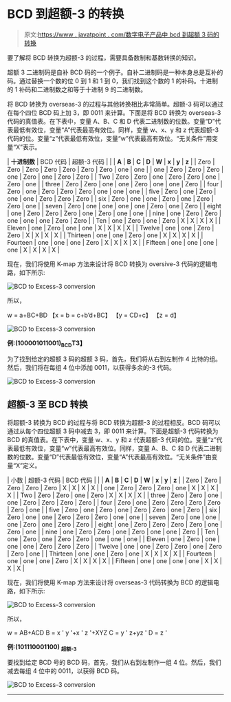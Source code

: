 # BCD 到超额-3 的转换

> 原文:[https://www . javatpoint . com/数字电子产品中 bcd 到超额 3 码的转换](https://www.javatpoint.com/conversion-of-bcd-to-excess-3-code-in-digital-electronics)

要了解将 BCD 转换为超额-3 的过程，需要具备数制和基数转换的知识。

超额 3 二进制码是自补 BCD 码的一个例子。自补二进制码是一种本身总是互补的码。通过替换一个数的位 0 到 1 和 1 到 0，我们找到这个数的 1 的补码。十进制的 1 补码和二进制数之和等于十进制 9 的二进制数。

将 BCD 转换为 overseas-3 的过程与其他转换相比非常简单。超额-3 码可以通过在每个四位 BCD 码上加 3，即 0011 来计算。下面是将 BCD 转换为 overseas-3 代码的真值表。在下表中，变量 A、B、C 和 D 代表二进制数的位数。变量“D”代表最低有效位，变量“A”代表最高有效位。同样，变量 w、x、y 和 z 代表超额-3 代码的位。变量“z”代表最低有效位，变量“w”代表最高有效位。“无关条件”用变量“X”表示。

| **十进制数** | BCD 代码 | 超额-3 代码 |
|  | **A** | **B** | **C** | **D** | **W** | **x** | **y** | **z** |
| Zero | Zero | Zero | Zero | Zero | Zero | Zero | one | one |
| one | Zero | Zero | Zero | one | Zero | one | Zero | Zero |
| Two | Zero | Zero | one | Zero | Zero | one | Zero | one |
| three | Zero | Zero | one | one | Zero | one | one | Zero |
| four | Zero | one | Zero | Zero | Zero | one | one | one |
| five | Zero | one | Zero | one | one | Zero | Zero | Zero |
| six | Zero | one | one | Zero | one | Zero | Zero | one |
| seven | Zero | one | one | one | one | Zero | one | Zero |
| eight | one | Zero | Zero | Zero | one | Zero | one | one |
| nine | one | Zero | Zero | one | one | one | Zero | Zero |
| Ten | one | Zero | one | Zero | X | X | X | X |
| Eleven | one | Zero | one | one | X | X | X | X |
| Twelve | one | one | Zero | Zero | X | X | X | X |
| Thirteen | one | one | Zero | one | X | X | X | X |
| Fourteen | one | one | one | Zero | X | X | X | X |
| Fifteen | one | one | one | one | X | X | X | X |

现在，我们将使用 K-map 方法来设计将 BCD 转换为 oversive-3 代码的逻辑电路，如下所示:

![BCD to Excess-3 conversion](../Images/2d3a723e7957fef64c510afd6a9629b8.png)

所以，

w = a+BC+BD
【x = b = c+b’d+BC】
【y = CD+c】
【z = d】

![BCD to Excess-3 conversion](../Images/bf931a73ff3ff30c296bed50b00135df.png)

**例:(100001011001)<sub>BCD</sub>T3】**

为了找到给定的超额 3 码的超额 3 码，首先，我们将从右到左制作 4 比特的组。然后，我们将在每组 4 位中添加 0011，以获得多余的-3 代码。

![BCD to Excess-3 conversion](../Images/650f8fc8ccbcc0ccc36b95cca40560ff.png)

## 超额-3 至 BCD 转换

将超额-3 转换为 BCD 的过程与将 BCD 转换为超额-3 的过程相反。BCD 码可以通过从每个四位超额 3 码中减去 3，即 0011 来计算。下面是超额-3 代码转换为 BCD 的真值表。在下表中，变量 w、x、y 和 z 代表超额-3 代码的位。变量“z”代表最低有效位，变量“w”代表最高有效位。同样，变量 A、B、C 和 D 代表二进制数的位数。变量“D”代表最低有效位，变量“A”代表最高有效位。“无关条件”由变量“X”定义。

| 小数 | 超额-3 代码 | BCD 代码 |
|  | **A** | **B** | **C** | **D** | **W** | **x** | **y** | **z** |
| Zero | Zero | Zero | Zero | Zero | X | X | X | X |
| one | Zero | Zero | Zero | one | X | X | X | X |
| Two | Zero | Zero | one | Zero | X | X | X | X |
| three | Zero | Zero | one | one | Zero | Zero | Zero | Zero |
| four | Zero | one | Zero | Zero | Zero | Zero | Zero | one |
| five | Zero | one | Zero | one | Zero | Zero | one | Zero |
| six | Zero | one | one | Zero | Zero | Zero | one | one |
| seven | Zero | one | one | one | Zero | one | Zero | Zero |
| eight | one | Zero | Zero | Zero | Zero | one | Zero | one |
| nine | one | Zero | Zero | one | Zero | one | one | Zero |
| Ten | one | Zero | one | Zero | Zero | one | one | one |
| Eleven | one | Zero | one | one | one | Zero | Zero | Zero |
| Twelve | one | one | Zero | Zero | one | Zero | Zero | one |
| Thirteen | one | one | Zero | one | X | X | X | X |
| Fourteen | one | one | one | Zero | X | X | X | X |
| Fifteen | one | one | one | one | X | X | X | X |

现在，我们将使用 K-map 方法来设计将 overseas-3 代码转换为 BCD 的逻辑电路，如下所示:

![BCD to Excess-3 conversion](../Images/31ccff875d2f6c540332643d2027fddf.png)

所以，

w = AB+ACD
B = x ' y '+x ' z '+XYZ
C = y ' z+yz '
D = z '

**例:(101110001100) <sub>超额-3</sub>**

要找到给定 BCD 号的 BCD 码，首先，我们从右到左制作一组 4 位。然后，我们减去每组 4 位中的 0011，以获得 BCD 码。

![BCD to Excess-3 conversion](../Images/a423fbb64b70a83adc8e063b8acb8ded.png)

* * *